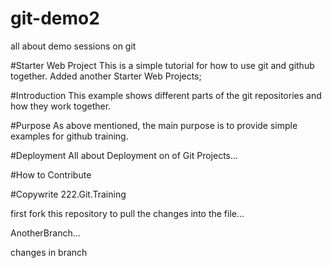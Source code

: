 # git-demo2
all about demo sessions on git

#Starter Web Project
This is a simple tutorial for how to use git and github together.
Added another Starter Web Projects;

#Introduction
This example shows different parts of the git repositories and how they work together.


#Purpose
As above mentioned, the main purpose is to provide simple examples for github training.

#Deployment
All about Deployment on of Git Projects...

#How to Contribute

#Copywrite
222.Git.Training

first fork this repository to pull the changes into the file...


AnotherBranch...

changes in branch
